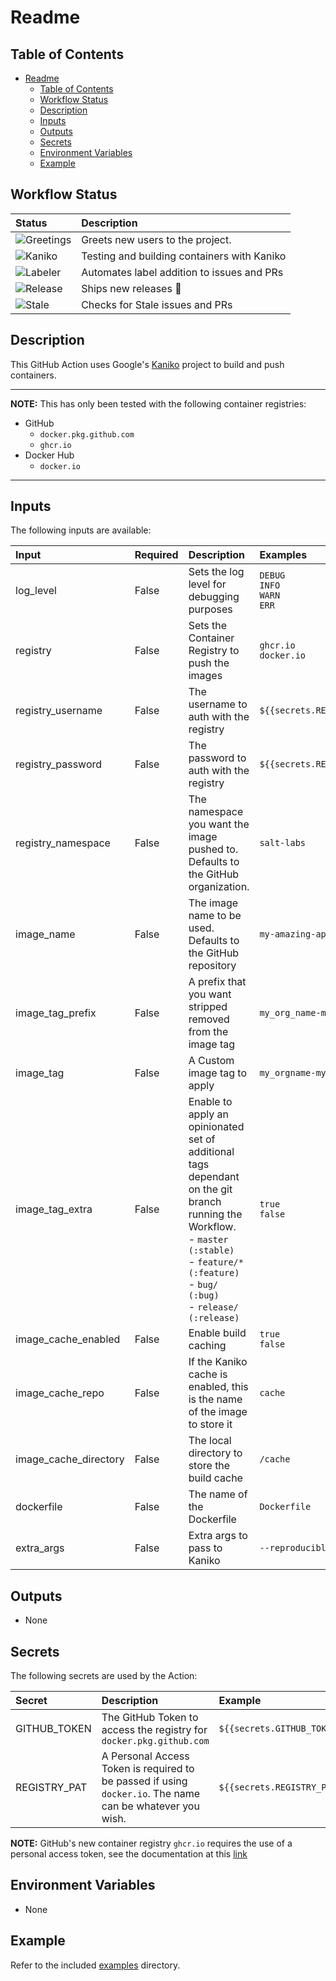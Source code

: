 # Readme

## Table of Contents

<!-- TOC -->

- [Readme](#readme)
    - [Table of Contents](#table-of-contents)
    - [Workflow Status](#workflow-status)
    - [Description](#description)
    - [Inputs](#inputs)
    - [Outputs](#outputs)
    - [Secrets](#secrets)
    - [Environment Variables](#environment-variables)
    - [Example](#example)

<!-- /TOC -->

## Workflow Status

| Status | Description |
| :----- | :---------- |
| ![Greetings](https://github.com/salt-labs/action-kaniko/workflows/Greetings/badge.svg) | Greets new users to the project. |
| ![Kaniko](https://github.com/salt-labs/action-kaniko/workflows/Kaniko/badge.svg) | Testing and building containers with Kaniko |
| ![Labeler](https://github.com/salt-labs/action-kaniko/workflows/Labeler/badge.svg) | Automates label addition to issues and PRs |
| ![Release](https://github.com/salt-labs/action-kaniko/workflows/Release/badge.svg) | Ships new releases :ship: |
| ![Stale](https://github.com/salt-labs/action-kaniko/workflows/Stale/badge.svg) | Checks for Stale issues and PRs  |

## Description

This GitHub Action uses Google's [Kaniko](https://github.com/GoogleContainerTools/kaniko) project to build and push containers.

---
**NOTE:** This has only been tested with the following container registries:

- GitHub
    - ```docker.pkg.github.com```
    - ```ghcr.io```
- Docker Hub
    - ```docker.io```

---

## Inputs

The following inputs are available:

| Input | Required | Description | Examples |
| :---- | :------- | :---------- | :------ |
| log_level | False | Sets the log level for debugging purposes | ```DEBUG```</br>```INFO```</br>```WARN```</br>```ERR``` |
| registry | False | Sets the Container Registry to push the images | ```ghcr.io```</br>```docker.io``` |
| registry_username | False | The username to auth with the registry | ```${{secrets.REGISTRY_USERNAME}}``` |
| registry_password | False | The password to auth with the registry | ```${{secrets.REGISTRY_PASSWORD}}``` |
| registry_namespace | False | The namespace you want the image pushed to. Defaults to the GitHub organization. | ```salt-labs``` |
| image_name | False | The image name to be used. Defaults to the GitHub repository | ```my-amazing-app``` |
| image_tag_prefix | False | A prefix that you want stripped removed from the image tag | ```my_org_name-myapp``` |
| image_tag | False | A Custom image tag to apply | ```my_orgname-myapp-latest``` |
| image_tag_extra | False | Enable to apply an opinionated set of additional tags dependant on the git branch running the Workflow.</br>- ```master (:stable)```</br>- ```feature/* (:feature)```</br>- ```bug/ (:bug)```</br>- ```release/ (:release)``` | ```true```</br>```false``` |
| image_cache_enabled | False | Enable build caching | ```true```</br>```false``` |
| image_cache_repo | False | If the Kaniko cache is enabled, this is the name of the image to store it | ```cache``` |
| image_cache_directory | False | The local directory to store the build cache | ```/cache``` |
| dockerfile | False | The name of the Dockerfile | ```Dockerfile``` |
| extra_args | False | Extra args to pass to Kaniko | ```--reproducible``` |

## Outputs

- None

## Secrets

The following secrets are used by the Action:

| Secret | Description | Example |
| :----- | :---------- | :------ |
| GITHUB_TOKEN | The GitHub Token to access the registry for ```docker.pkg.github.com``` | ```${{secrets.GITHUB_TOKEN}}``` |
| REGISTRY_PAT | A Personal Access Token is required to be passed if using ```docker.io```. The name can be whatever you wish. | ```${{secrets.REGISTRY_PAT}}``` |

**NOTE:** GitHub's new container registry ```ghcr.io``` requires the use of a personal access token, see the documentation at this [link](https://docs.github.com/en/packages/guides/configuring-docker-for-use-with-github-packages#authenticating-to-github-packages)

## Environment Variables

- None

## Example

Refer to the included [examples](./examples "examples") directory.
